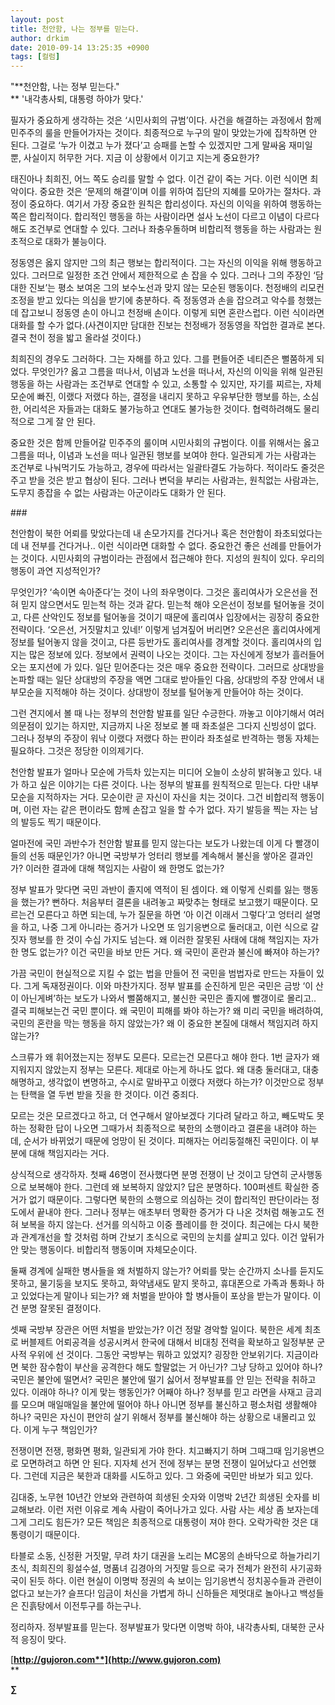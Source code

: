 ```yaml
---
layout: post
title: 천안함, 나는 정부를 믿는다.
author: drkim
date: 2010-09-14 13:25:35 +0900
tags: [컬럼]
---
```

"**천안함, 나는 정부 믿는다."  
** '내각총사퇴, 대통령 하야가 맞다.'

  


필자가 중요하게 생각하는 것은 ‘시민사회의 규범’이다. 사건을 해결하는 과정에서 함께 민주주의 룰을 만들어가자는 것이다. 최종적으로 누구의 말이 맞았는가에 집착하면 안 된다. 그걸로 ‘누가 이겼고 누가 졌다’고 승패를 논할 수 있겠지만 그게 말싸움 재미일 뿐, 사실이지 허무한 거다. 지금 이 상황에서 이기고 지는게 중요한가?



태진아나 최희진, 어느 쪽도 승리를 말할 수 없다. 이건 같이 죽는 거다. 이런 식이면 최악이다. 중요한 것은 ‘문제의 해결’이며 이를 위하여 집단의 지혜를 모아가는 절차다. 과정이 중요하다. 여기서 가장 중요한 원칙은 합리성이다. 자신의 이익을 위하여 행동하는 쪽은 합리적이다. 합리적인 행동을 하는 사람이라면 설사 노선이 다르고 이념이 다르다 해도 조건부로 연대할 수 있다. 그러나 좌충우돌하며 비합리적 행동을 하는 사람과는 원초적으로 대화가 불능이다. 



정동영은 옳지 않지만 그의 최근 행보는 합리적이다. 그는 자신의 이익을 위해 행동하고 있다. 그러므로 일정한 조건 안에서 제한적으로 손 잡을 수 있다. 그러나 그의 주장인 ‘담대한 진보’는 평소 보여온 그의 보수노선과 맞지 않는 모순된 행동이다. 천정배의 리모컨 조정을 받고 있다는 의심을 받기에 충분하다. 즉 정동영과 손을 잡으려고 악수를 청했는데 잡고보니 정동영 손이 아니고 천정배 손이다. 이렇게 되면 혼란스럽다. 이런 식이라면 대화를 할 수가 없다.(사견이지만 담대한 진보는 천정배가 정동영을 작업한 결과로 본다. 결국 천이 정을 밟고 올라설 것이다.)



최희진의 경우도 그러하다. 그는 자해를 하고 있다. 그를 편들어준 네티즌은 뻘쭘하게 되었다. 무엇인가? 옳고 그름을 떠나서, 이념과 노선을 떠나서, 자신의 이익을 위해 일관된 행동을 하는 사람과는 조건부로 연대할 수 있고, 소통할 수 있지만, 자기를 찌르는, 자체모순에 빠진, 이랬다 저랬다 하는, 결정을 내리지 못하고 우유부단한 행보를 하는, 소심한, 어리석은 자들과는 대화도 불가능하고 연대도 불가능한 것이다. 협력하려해도 물리적으로 그게 잘 안 된다.



중요한 것은 함께 만들어갈 민주주의 룰이며 시민사회의 규범이다. 이를 위해서는 옳고 그름을 떠나, 이념과 노선을 떠나 일관된 행보를 보여야 한다. 일관되게 가는 사람과는 조건부로 나눠먹기도 가능하고, 경우에 따라서는 일괄타결도 가능하다. 적이라도 줄것은 주고 받을 것은 받고 협상이 된다. 그러나 변덕을 부리는 사람과는, 원칙없는 사람과는, 도무지 종잡을 수 없는 사람과는 아군이라도 대화가 안 된다. 



\### 



천안함이 북한 어뢰를 맞았다는데 내 손모가지를 건다거나 혹은 천안함이 좌초되었다는데 내 전부를 건다거나.. 이런 식이라면 대화할 수 없다. 중요한건 좋은 선례를 만들어가는 것이다. 시민사회의 규범이라는 관점에서 접근해야 한다. 지성의 원칙이 있다. 우리의 행동이 과연 지성적인가?



무엇인가? ‘속이면 속아준다’는 것이 나의 좌우명이다. 그것은 홀리여사가 오은선을 전혀 믿지 않으면서도 믿는척 하는 것과 같다. 믿는척 해야 오은선이 정보를 털어놓을 것이고, 다른 산악인도 정보를 털어놓을 것이기 때문에 홀리여사 입장에서는 굉장히 중요한 전략이다. ‘오은선, 거짓말치고 있네!’ 이렇게 넘겨짚어 버리면? 오은선은 홀리여사에게 정보를 털어놓지 않을 것이고, 다른 등반가도 홀리여사를 경계할 것이다. 홀리여사의 입지는 많은 정보에 있다. 정보에서 권력이 나오는 것이다. 그는 자신에게 정보가 흘러들어오는 포지션에 가 있다. 일단 믿어준다는 것은 매우 중요한 전략이다. 그러므로 상대방을 논파할 때는 일단 상대방의 주장을 액면 그대로 받아들인 다음, 상대방의 주장 안에서 내부모순을 지적해야 하는 것이다. 상대방이 정보를 털어놓게 만들어야 하는 것이다. 



그런 견지에서 볼 때 나는 정부의 천안함 발표를 일단 수긍한다. 까놓고 이야기해서 여러 의문점이 있기는 하지만, 지금까지 나온 정보로 볼 때 좌초설은 그다지 신빙성이 없다. 그러나 정부의 주장이 워낙 이랬다 저랬다 하는 판이라 좌초설로 반격하는 행동 자체는 필요하다. 그것은 정당한 이의제기다. 



천안함 발표가 얼마나 모순에 가득차 있는지는 미디어 오늘이 소상히 밝혀놓고 있다. 내가 하고 싶은 이야기는 다른 것이다. 나는 정부의 발표를 원칙적으로 믿는다. 다만 내부모순을 지적하자는 거다. 모순이란 곧 자신이 자신을 치는 것이다. 그건 비합리적 행동이며, 이런 자는 같은 편이라도 함께 손잡고 일을 할 수가 없다. 자기 발등을 찍는 자는 남의 발등도 찍기 때문이다. 



얼마전에 국민 과반수가 천안함 발표를 믿지 않는다는 보도가 나왔는데 이게 다 빨갱이들의 선동 때문인가? 아니면 국방부가 엉터리 행보를 계속해서 불신을 쌓아온 결과인가? 이러한 결과에 대해 책임지는 사람이 왜 한명도 없는가?



정부 발표가 맞다면 국민 과반이 졸지에 역적이 된 셈이다. 왜 이렇게 신뢰를 잃는 행동을 했는가? 뻔하다. 처음부터 결론을 내려놓고 짜맞추는 형태로 보고했기 때문이다. 모르는건 모른다고 하면 되는데, 누가 질문을 하면 ‘아 이건 이래서 그렇다’고 엉터리 설명을 하고, 나중 그게 아니라는 증거가 나오면 또 임기응변으로 둘러대고, 이런 식으로 갈짓자 행보를 한 것이 수십 가지도 넘는다. 왜 이러한 잘못된 사태에 대해 책임지는 자가 한 명도 없는가? 이건 국민을 바보 만든 거다. 왜 국민이 혼란과 불신에 빠져야 하는가?



가끔 국민이 현실적으로 지킬 수 없는 법을 만들어 전 국민을 범법자로 만드는 자들이 있다. 그게 독재정권이다. 이와 마찬가지다. 정부 발표를 순진하게 믿은 국민은 금방 ‘이 산이 아닌게벼’하는 보도가 나와서 뻘쭘해지고, 불신한 국민은 졸지에 빨갱이로 몰리고.. 결국 피해보는건 국민 뿐이다. 왜 국민이 피해를 봐야 하는가? 왜 미리 국민을 배려하여, 국민의 혼란을 막는 행동을 하지 않았는가? 왜 이 중요한 본질에 대해서 책임지려 하지 않는가?



스크류가 왜 휘어졌는지는 정부도 모른다. 모르는건 모른다고 해야 한다. 1번 글자가 왜 지워지지 않았는지 정부는 모른다. 제대로 아는게 하나도 없다. 왜 대충 둘러대고, 대충 해명하고, 생각없이 변명하고, 수시로 말바꾸고 이랬다 저랬다 하는가? 이것만으로 정부는 탄핵을 열 두번 받을 짓을 한 것이다. 이건 중죄다.



모르는 것은 모르겠다고 하고, 더 연구해서 알아보겠다 기다려 달라고 하고, 빼도박도 못하는 정확한 답이 나오면 그때가서 최종적으로 북한의 소행이라고 결론을 내려야 하는데, 순서가 바뀌었기 때문에 엉망이 된 것이다. 피해자는 어리둥절해진 국민이다. 이 부분에 대해 책임지라는 거다. 



상식적으로 생각하자. 첫째 46명이 전사했다면 분명 전쟁이 난 것이고 당연히 군사행동으로 보복해야 한다. 그런데 왜 보복하지 않았지? 답은 분명하다. 100퍼센트 확실한 증거가 없기 때문이다. 그렇다면 북한의 소행으로 의심하는 것이 합리적인 판단이라는 정도에서 끝내야 한다. 그러나 정부는 애초부터 명확한 증거가 다 나온 것처럼 해놓고도 전혀 보복을 하지 않는다. 선거를 의식하고 이중 플레이를 한 것이다. 최근에는 다시 북한과 관계개선을 할 것처럼 하며 간보기 초식으로 국민의 눈치를 살피고 있다. 이건 앞뒤가 안 맞는 행동이다. 비합리적 행동이며 자체모순이다. 



둘째 경계에 실패한 병사들을 왜 처벌하지 않는가? 어뢰를 맞는 순간까지 소나를 듣지도 못하고, 물기둥을 보지도 못하고, 화약냄새도 맡지 못하고, 휴대폰으로 가족과 통화나 하고 있었다는게 말이나 되는가? 왜 처벌을 받아야 할 병사들이 포상을 받는가 말이다. 이건 분명 잘못된 결정이다. 



셋째 국방부 장관은 어떤 처벌을 받았는가? 이건 정말 경악할 일이다. 북한은 세계 최초로 버블제트 어뢰공격을 성공시켜서 한국에 대해서 비대칭 전력을 확보하고 일정부분 군사적 우위에 선 것이다. 그동안 국방부는 뭐하고 있었지? 굉장한 안보위기다. 지금이라면 북한 잠수함이 부산을 공격한다 해도 할말없는 거 아닌가? 그냥 당하고 있어야 하나? 국민은 불안에 떨면서? 국민은 불안에 떨기 싫어서 정부발표를 안 믿는 전략을 취하고 있다. 이래야 하나? 이게 맞는 행동인가? 어째야 하나? 정부를 믿고 라면을 사재고 금괴를 모으며 매일매일을 불안에 떨어야 하나 아니면 정부를 불신하고 평소처럼 생활해야 하나? 국민은 자신이 편안히 살기 위해서 정부를 불신해야 하는 상황으로 내몰리고 있다. 이게 누구 책임인가? 



전쟁이면 전쟁, 평화면 평화, 일관되게 가야 한다. 치고빠지기 하며 그때그때 임기응변으로 모면하려고 하면 안 된다. 지자체 선거 전에 정부는 분명 전쟁이 일어났다고 선언했다. 그런데 지금은 북한과 대화를 시도하고 있다. 그 와중에 국민만 바보가 되고 있다. 



김대중, 노무현 10년간 안보와 관련하여 희생된 숫자와 이명박 2년간 희생된 숫자를 비교해보라. 이런 저런 이유로 계속 사람이 죽어나가고 있다. 사람 사는 세상 좀 보자는데 그게 그리도 힘든가? 모든 책임은 최종적으로 대통령이 져야 한다. 오락가락한 것은 대통령이기 때문이다. 



타블로 소동, 신정환 거짓말, 무려 차기 대권을 노리는 MC몽의 손바닥으로 하늘가리기 초식, 최희진의 횡설수설, 명품녀 김경아의 거짓말 등으로 국가 전체가 완전히 사기공화국이 된듯 하다. 이런 현실이 이명박 정권의 속 보이는 임기응변식 정치꽁수들과 관련이 없다고 보는가? 슬프다! 임금이 처신을 가볍게 하니 신하들은 제멋대로 놀아나고 백성들은 진흙탕에서 이전투구를 하는구나. 



정리하자. 정부발표를 믿는다. 정부발표가 맞다면 이명박 하야, 내각총사퇴, 대북한 군사적 응징이 맞다. 







[**http://gujoron.com**](http://www.gujoron.com)**  
** 

**∑**